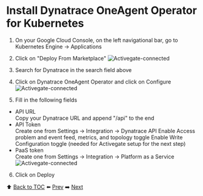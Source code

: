 # Install Dynatrace OneAgent Operator for Kubernetes

1. On your Google Cloud Console, on the left navigational bar, go to Kubernetes Engine -> Applications
2. Click on "Deploy From Marketplace"
![Activegate-connected](https://github.com/Dynatrace-APAC/Workshop-Kubernetes/blob/master/assets/operator.png)

3. Search for Dynatrace in the search field above

4. Click on Dynatrace OneAgent Operator and click on Configure
![Activegate-connected](https://github.com/Dynatrace-APAC/Workshop-Kubernetes/blob/master/assets/operator-1.png)

5. Fill in the following fields
- API URL <br>
Copy your Dynatrace URL and append "/api" to the end
- API Token <br>
Create one from Settings -> Integration -> Dynatrace API
Enable Access problem and event feed, metrics, and topology toggle
Enable Write Configuration toggle (needed for Activegate setup for the next step)
- PaaS token <br>
Create one from Settings -> Integration -> Platform as a Service
![Activegate-connected](https://github.com/Dynatrace-APAC/Workshop-Kubernetes/blob/master/assets/operator-2.png)
6. Click on Deploy

:arrow_up: [Back to TOC](/README.md) :arrow_left: [Prev](../lab2/README.md)   :arrow_right: [Next](../lab4/README.md)  

